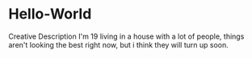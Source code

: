 # Hello-World
Creative Description
I'm 19 living in a house with a lot of people, things aren't looking the best right now, but i think they will turn up soon.
